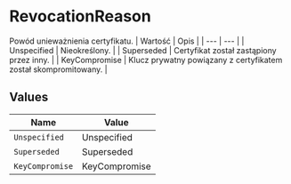 # RevocationReason

Powód unieważnienia certyfikatu.
| Wartość | Opis |
| --- | --- |
| Unspecified | Nieokreślony. |
| Superseded | Certyfikat został zastąpiony przez inny. |
| KeyCompromise | Klucz prywatny powiązany z certyfikatem został skompromitowany. |



## Values

| Name            | Value           |
| --------------- | --------------- |
| `Unspecified`   | Unspecified     |
| `Superseded`    | Superseded      |
| `KeyCompromise` | KeyCompromise   |